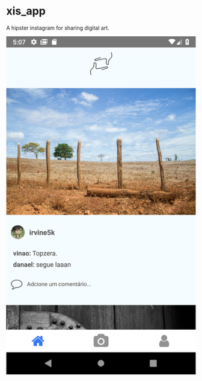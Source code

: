 # xis_app
A hipster instagram for sharing digital art.

![alt text](https://github.com/irvine5k/xis_app/blob/master/screenshot.png)

